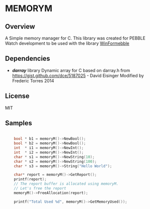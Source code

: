 MEMORYM
=======

## Overview

A Simple memory manager for C.
This library was created for PEBBLE Watch development to be used with 
the library [WinFormebble](https://github.com/fredericaltorres/WinFormebble)

## Dependencies

- ***darray*** library
    Dynamic array for C based on darray.h from https://gist.github.com/dce/5187025 - David Eisinger
    Modified by Frederic Torres 2014

## License

MIT

## Samples

```C
    
    bool * b1 = memoryM()->NewBool();
	bool * b2 = memoryM()->NewBool();
	int  * i1 = memoryM()->NewInt();
	int  * i2 = memoryM()->NewInt();
	char * s1 = memoryM()->NewString(10);
	char * s2 = memoryM()->NewString(100);
	char * s3 = memoryM()->String("Hello World");

    char* report = memoryM()->GetReport();
	printf(report); 
    // The report buffer is allocated using memoryM.
    // Let's free the report
    memoryM()->FreeAllocation(report); 

	printf("Total Used %d", memoryM()->GetMemoryUsed());

```